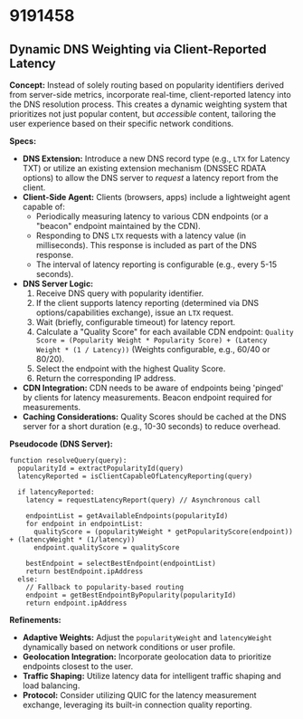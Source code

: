 # 9191458

## Dynamic DNS Weighting via Client-Reported Latency

**Concept:** Instead of solely routing based on popularity identifiers derived from server-side metrics, incorporate real-time, client-reported latency into the DNS resolution process. This creates a dynamic weighting system that prioritizes not just popular content, but *accessible* content, tailoring the user experience based on their specific network conditions.

**Specs:**

*   **DNS Extension:** Introduce a new DNS record type (e.g., `LTX` for Latency TXT) or utilize an existing extension mechanism (DNSSEC RDATA options) to allow the DNS server to *request* a latency report from the client.
*   **Client-Side Agent:** Clients (browsers, apps) include a lightweight agent capable of:
    *   Periodically measuring latency to various CDN endpoints (or a "beacon" endpoint maintained by the CDN).
    *   Responding to DNS `LTX` requests with a latency value (in milliseconds).  This response is included as part of the DNS response.
    *   The interval of latency reporting is configurable (e.g., every 5-15 seconds).
*   **DNS Server Logic:**
    1.  Receive DNS query with popularity identifier.
    2.  If the client supports latency reporting (determined via DNS options/capabilities exchange), issue an `LTX` request.
    3.  Wait (briefly, configurable timeout) for latency report.
    4.  Calculate a "Quality Score" for each available CDN endpoint:  `Quality Score = (Popularity Weight * Popularity Score) + (Latency Weight * (1 / Latency))`  (Weights configurable, e.g., 60/40 or 80/20).
    5.  Select the endpoint with the highest Quality Score.
    6.  Return the corresponding IP address.
*   **CDN Integration:** CDN needs to be aware of endpoints being 'pinged' by clients for latency measurements. Beacon endpoint required for measurements.
*   **Caching Considerations:** Quality Scores should be cached at the DNS server for a short duration (e.g., 10-30 seconds) to reduce overhead.

**Pseudocode (DNS Server):**

```
function resolveQuery(query):
  popularityId = extractPopularityId(query)
  latencyReported = isClientCapableOfLatencyReporting(query)

  if latencyReported:
    latency = requestLatencyReport(query) // Asynchronous call

    endpointList = getAvailableEndpoints(popularityId)
    for endpoint in endpointList:
      qualityScore = (popularityWeight * getPopularityScore(endpoint)) + (latencyWeight * (1/latency))
      endpoint.qualityScore = qualityScore

    bestEndpoint = selectBestEndpoint(endpointList)
    return bestEndpoint.ipAddress
  else:
    // Fallback to popularity-based routing
    endpoint = getBestEndpointByPopularity(popularityId)
    return endpoint.ipAddress
```

**Refinements:**

*   **Adaptive Weights:**  Adjust the `popularityWeight` and `latencyWeight` dynamically based on network conditions or user profile.
*   **Geolocation Integration:** Incorporate geolocation data to prioritize endpoints closest to the user.
*   **Traffic Shaping:** Utilize latency data for intelligent traffic shaping and load balancing.
*   **Protocol:** Consider utilizing QUIC for the latency measurement exchange, leveraging its built-in connection quality reporting.
